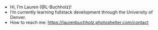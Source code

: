 - Hi, I’m Lauren (@L-Buchholz)!
- I’m currently learning fullstack development through the University of Denver.
- How to reach me: https://laurenbuchholz.photoshelter.com/contact

<!---
L-Buchholz/L-Buchholz is a ✨ special ✨ repository because its `README.md` (this file) appears on your GitHub profile.
You can click the Preview link to take a look at your changes.
--->
